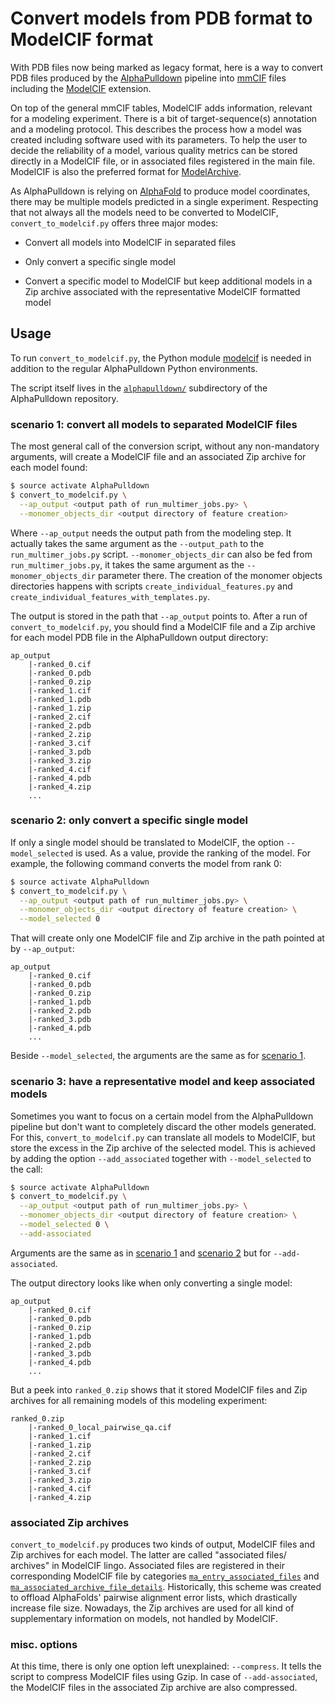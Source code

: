 # Convert models from PDB format to ModelCIF format

With PDB files now being marked as legacy format, here is a way to convert PDB files produced by the [AlphaPulldown](https://github.com/KosinskiLab/AlphaPulldown) pipeline into [mmCIF](https://mmcif.wwpdb.org) files including the [ModelCIF](https://mmcif.wwpdb.org/dictionaries/mmcif_ma.dic/Index/) extension.

On top of the general mmCIF tables, ModelCIF adds information, relevant for a modeling experiment. There is a bit of target-sequence(s) annotation and a modeling protocol. This describes the process how a model was created including software used with its parameters. To help the user to decide the reliability of a model, various quality metrics can be stored directly in a ModelCIF file, or in associated files registered in the main file. ModelCIF is also the preferred format for [ModelArchive](https://www.modelarchive.org).

As AlphaPulldown is relying on [AlphaFold](https://github.com/google-deepmind/alphafold) to produce model coordinates, there may be multiple models predicted in a single experiment. Respecting that not always all the models need to be converted to ModelCIF, `convert_to_modelcif.py` offers three major modes:

* Convert all models into ModelCIF in separated files

* Only convert a specific single model

* Convert a specific model to ModelCIF but keep additional models in a Zip archive associated with the representative ModelCIF formatted model

## Usage

To run `convert_to_modelcif.py`, the Python module [modelcif](https://pypi.org/project/modelcif/) is needed in addition to the regular AlphaPulldown Python environments.

The script itself lives in the [`alphapulldown/`](https://github.com/KosinskiLab/AlphaPulldown/tree/main/alphapulldown) subdirectory of the AlphaPulldown repository.

### scenario 1: convert all models to separated ModelCIF files

The most general call of the conversion script, without any non-mandatory arguments, will create a ModelCIF file and an associated Zip archive for each model found:

```bash
$ source activate AlphaPulldown
$ convert_to_modelcif.py \
  --ap_output <output path of run_multimer_jobs.py> \
  --monomer_objects_dir <output directory of feature creation>
```

Where `--ap_output` needs the output path from the modeling step. It actually takes the same argument as the `--output_path` to the `run_multimer_jobs.py` script. `--monomer_objects_dir` can also be fed from `run_multimer_jobs.py`, it takes the same argument as the `--monomer_objects_dir` parameter there. The creation of the monomer objects directories happens with scripts `create_individual_features.py` and `create_individual_features_with_templates.py`.

The output is stored in the path that `--ap_output` points to. After a run of `convert_to_modelcif.py`, you should find a ModelCIF file and a Zip archive for each model PDB file in the AlphaPulldown output directory:

```
ap_output
    |-ranked_0.cif
    |-ranked_0.pdb
    |-ranked_0.zip
    |-ranked_1.cif
    |-ranked_1.pdb
    |-ranked_1.zip
    |-ranked_2.cif
    |-ranked_2.pdb
    |-ranked_2.zip
    |-ranked_3.cif
    |-ranked_3.pdb
    |-ranked_3.zip
    |-ranked_4.cif
    |-ranked_4.pdb
    |-ranked_4.zip
    ...
```

### scenario 2: only convert a specific single model

If only a single model should be translated to ModelCIF, the option `--model_selected` is used. As a value, provide the ranking of the model. For example, the following command converts the model from rank 0:

```bash
$ source activate AlphaPulldown
$ convert_to_modelcif.py \
  --ap_output <output path of run_multimer_jobs.py> \
  --monomer_objects_dir <output directory of feature creation> \
  --model_selected 0
```

That will create only one ModelCIF file and Zip archive in the path pointed at by `--ap_output`:

```
ap_output
    |-ranked_0.cif
    |-ranked_0.pdb
    |-ranked_0.zip
    |-ranked_1.pdb
    |-ranked_2.pdb
    |-ranked_3.pdb
    |-ranked_4.pdb
    ...
```

Beside `--model_selected`, the arguments are the same as for [scenario 1](#scenario-1-convert-all-models-to-separated-modelcif-files).


### scenario 3: have a representative model and keep associated models

Sometimes you want to focus on a certain model from the AlphaPulldown pipeline but don't want to completely discard the other models generated. For this, `convert_to_modelcif.py` can translate all models to ModelCIF, but store the excess in the Zip archive of the selected model. This is achieved by adding the option `--add_associated` together with `--model_selected` to the call:

```bash
$ source activate AlphaPulldown
$ convert_to_modelcif.py \
  --ap_output <output path of run_multimer_jobs.py> \
  --monomer_objects_dir <output directory of feature creation> \
  --model_selected 0 \
  --add-associated
```

Arguments are the same as in [scenario 1](#scenario-1-convert-all-models-to-separated-modelcif-files) and [scenario 2](#scenario-2-only-convert-a-specific-single-model) but for `--add-associated`.

The output directory looks like when only converting a single model:

```
ap_output
    |-ranked_0.cif
    |-ranked_0.pdb
    |-ranked_0.zip
    |-ranked_1.pdb
    |-ranked_2.pdb
    |-ranked_3.pdb
    |-ranked_4.pdb
    ...
```

But a peek into `ranked_0.zip` shows that it stored ModelCIF files and Zip archives for all remaining models of this modeling experiment:

```
ranked_0.zip
    |-ranked_0_local_pairwise_qa.cif
    |-ranked_1.cif
    |-ranked_1.zip
    |-ranked_2.cif
    |-ranked_2.zip
    |-ranked_3.cif
    |-ranked_3.zip
    |-ranked_4.cif
    |-ranked_4.zip
```

### associated Zip archives

`convert_to_modelcif.py` produces two kinds of output, ModelCIF files and Zip archives for each model. The latter are called "associated files/ archives" in ModelCIF lingo. Associated files are registered in their corresponding ModelCIF file by categories [`ma_entry_associated_files`](https://mmcif.wwpdb.org/dictionaries/mmcif_ma.dic/Categories/ma_entry_associated_files.html) and [`ma_associated_archive_file_details`](https://mmcif.wwpdb.org/dictionaries/mmcif_ma.dic/Categories/ma_associated_archive_file_details.html). Historically, this scheme was created to offload AlphaFolds' pairwise alignment error lists, which drastically increase file size. Nowadays, the Zip archives are used for all kind of supplementary information on models, not handled by ModelCIF.


### misc. options

At this time, there is only one option left unexplained: `--compress`. It tells the script to compress ModelCIF files using Gzip. In case of `--add-associated`, the ModelCIF files in the associated Zip archive are also compressed.


<!--  LocalWords:  modelcif py
 -->

